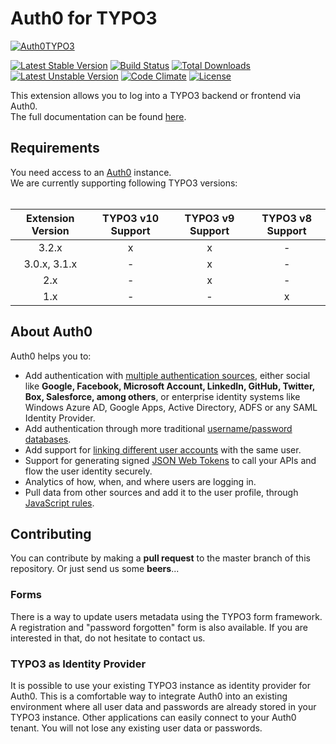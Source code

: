 Auth0 for TYPO3
===============
[![Auth0TYPO3](https://www.Leuchtfeuer.com/fileadmin/github/auth0-for-typo3/TYPO3-Auth0.png "Auth0 for TYPO3")](https://www.Leuchtfeuer.com/)

[![Latest Stable Version](https://poser.pugx.org/bitmotion/auth0/v/stable)](https://packagist.org/packages/bitmotion/auth0)
[![Build Status](https://travis-ci.com/Leuchtfeuer/auth0-for-typo3.svg?branch=master)](https://travis-ci.com/Leuchtfeuer/auth0-for-typo3)
[![Total Downloads](https://poser.pugx.org/bitmotion/auth0/downloads)](https://packagist.org/packages/bitmotion/auth0)
[![Latest Unstable Version](https://poser.pugx.org/bitmotion/auth0/v/unstable)](https://packagist.org/packages/bitmotion/auth0)
[![Code Climate](https://codeclimate.com/github/Leuchtfeuer/auth0-for-typo3/badges/gpa.svg)](https://codeclimate.com/github/Leuchtfeuer/auth0-for-typo3)
[![License](https://poser.pugx.org/bitmotion/auth0/license)](https://packagist.org/packages/bitmotion/auth0)

This extension allows you to log into a TYPO3 backend or frontend via Auth0.  
The full documentation can be found [here](https://docs.typo3.org/p/bitmotion/auth0/master/en-us/).

## Requirements

You need access to an [Auth0](https://auth0.com/) instance.  
We are currently supporting following TYPO3 versions:<br><br>

| Extension Version | TYPO3 v10 Support | TYPO3 v9 Support | TYPO3 v8 Support |
| :-: | :-: | :-: | :-: |
| 3.2.x             | x                 | x                | -                |
| 3.0.x, 3.1.x      | -                 | x                | -                |
| 2.x               | -                 | x                | -                |
| 1.x               | -                 | -                | x                |

## About Auth0
Auth0 helps you to:

* Add authentication with [multiple authentication sources](https://auth0.com/docs/identityproviders),
either social like **Google, Facebook, Microsoft Account, LinkedIn,
GitHub, Twitter, Box, Salesforce, among others**, or enterprise
identity systems like Windows Azure AD, Google Apps, Active Directory,
ADFS or any SAML Identity Provider.
* Add authentication through more traditional [username/password databases](https://auth0.com/docs/connections/database/custom-db).
* Add support for [linking different user accounts](https://auth0.com/docs/link-accounts)
with the same user.
* Support for generating signed [JSON Web Tokens](https://auth0.com/docs/jwt)
to call your APIs and flow the user identity securely.
* Analytics of how, when, and where users are logging in.
* Pull data from other sources and add it to the user profile, through
[JavaScript rules](https://auth0.com/docs/rules/current).

## Contributing
You can contribute by making a **pull request** to the master branch of
this repository. Or just send us some **beers**...

### Forms
There is a way to update users metadata using the TYPO3 form framework.
A registration and "password forgotten" form is also available. If
you are interested in that, do not hesitate to contact us.

### TYPO3 as Identity Provider
It is possible to use your existing TYPO3 instance as identity provider for Auth0. This is a comfortable way to integrate Auth0
into an existing environment where all user data and passwords are already stored in your TYPO3 instance. Other applications can
easily connect to your Auth0 tenant. You will not lose any existing user data or passwords.
